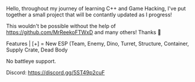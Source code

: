 Hello, throughout my journey of learning C++ and Game Hacking, I've put together a small project that will be contantly updated as I progress!

This wouldn't be possible without the help of https://github.com/MrReekoFTWxD and many others! Thanks 🥲


Features | [+] = New
ESP (Team, Enemy, Dino, Turret, Structure, Container, Supply Crate, Dead Body




No battleye support.

Discord: https://discord.gg/5ST49p2cuF
